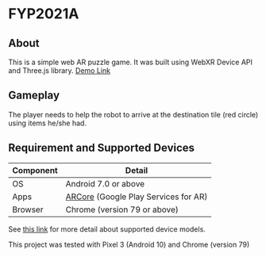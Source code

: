 # FYP2021A
## About 
This is a simple web AR puzzle game. It was built using WebXR Device API and Three.js library.
[Demo Link](https://nsht0121.github.io/FYP2021A/)

## Gameplay
The player needs to help the robot to arrive at the destination tile (red circle) using items he/she had.

## Requirement and Supported Devices
| Component | Detail                       |
|-----------|------------------------------|
| OS        | Android 7.0 or above         |
| Apps      | [ARCore](https://play.google.com/store/apps/details?id=com.google.ar.core) (Google Play Services for AR) |
| Browser   | Chrome (version 79 or above) |


See [this link](https://developers.google.com/ar/discover/supported-devices) for more detail about supported device models.

This project was tested with Pixel 3 (Android 10) and Chrome (version 79)
